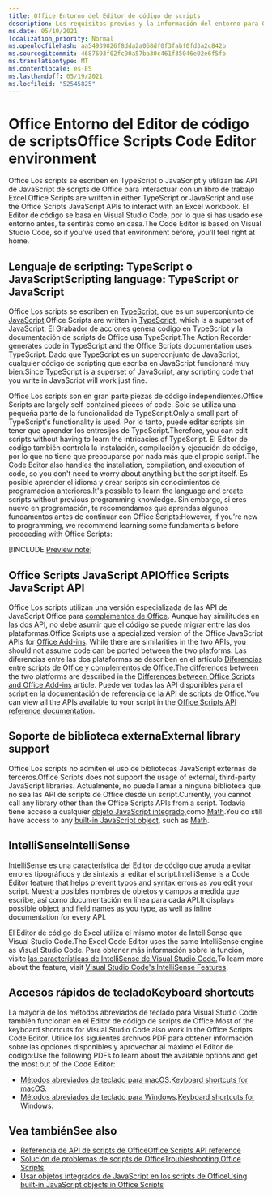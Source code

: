 ```yaml
---
title: Office Entorno del Editor de código de scripts
description: Los requisitos previos y la información del entorno para Office scripts en Excel en la Web.
ms.date: 05/10/2021
localization_priority: Normal
ms.openlocfilehash: aa54939826f8dda2a068df0f3fabf0fd3a2c842b
ms.sourcegitcommit: 4687693f02fc90a57ba30c461f35046e02e6f5fb
ms.translationtype: MT
ms.contentlocale: es-ES
ms.lasthandoff: 05/19/2021
ms.locfileid: "52545825"
---
```

# <a name="office-scripts-code-editor-environment"></a><span data-ttu-id="cb113-103">Office Entorno del Editor de código de scripts</span><span class="sxs-lookup"><span data-stu-id="cb113-103">Office Scripts Code Editor environment</span></span>

<span data-ttu-id="cb113-104">Office Los scripts se escriben en TypeScript o JavaScript y utilizan las API de JavaScript de scripts de Office para interactuar con un libro de trabajo Excel.</span><span class="sxs-lookup"><span data-stu-id="cb113-104">Office Scripts are written in either TypeScript or JavaScript and use the Office Scripts JavaScript APIs to interact with an Excel workbook.</span></span> <span data-ttu-id="cb113-105">El Editor de código se basa en Visual Studio Code, por lo que si has usado ese entorno antes, te sentirás como en casa.</span><span class="sxs-lookup"><span data-stu-id="cb113-105">The Code Editor is based on Visual Studio Code, so if you've used that environment before, you'll feel right at home.</span></span>

## <a name="scripting-language-typescript-or-javascript"></a><span data-ttu-id="cb113-106">Lenguaje de scripting: TypeScript o JavaScript</span><span class="sxs-lookup"><span data-stu-id="cb113-106">Scripting language: TypeScript or JavaScript</span></span>

<span data-ttu-id="cb113-107">Office Los scripts se escriben en [TypeScript](https://www.typescriptlang.org/docs/home.html), que es un superconjunto de [JavaScript](https://developer.mozilla.org/docs/Web/JavaScript).</span><span class="sxs-lookup"><span data-stu-id="cb113-107">Office Scripts are written in [TypeScript](https://www.typescriptlang.org/docs/home.html), which is a superset of [JavaScript](https://developer.mozilla.org/docs/Web/JavaScript).</span></span> <span data-ttu-id="cb113-108">El Grabador de acciones genera código en TypeScript y la documentación de scripts de Office usa TypeScript.</span><span class="sxs-lookup"><span data-stu-id="cb113-108">The Action Recorder generates code in TypeScript and the Office Scripts documentation uses TypeScript.</span></span> <span data-ttu-id="cb113-109">Dado que TypeScript es un superconjunto de JavaScript, cualquier código de scripting que escriba en JavaScript funcionará muy bien.</span><span class="sxs-lookup"><span data-stu-id="cb113-109">Since TypeScript is a superset of JavaScript, any scripting code that you write in JavaScript will work just fine.</span></span>

<span data-ttu-id="cb113-110">Office Los scripts son en gran parte piezas de código independientes.</span><span class="sxs-lookup"><span data-stu-id="cb113-110">Office Scripts are largely self-contained pieces of code.</span></span> <span data-ttu-id="cb113-111">Solo se utiliza una pequeña parte de la funcionalidad de TypeScript.</span><span class="sxs-lookup"><span data-stu-id="cb113-111">Only a small part of TypeScript's functionality is used.</span></span> <span data-ttu-id="cb113-112">Por lo tanto, puede editar scripts sin tener que aprender los entresijos de TypeScript.</span><span class="sxs-lookup"><span data-stu-id="cb113-112">Therefore, you can edit scripts without having to learn the intricacies of TypeScript.</span></span> <span data-ttu-id="cb113-113">El Editor de código también controla la instalación, compilación y ejecución de código, por lo que no tiene que preocuparse por nada más que el propio script.</span><span class="sxs-lookup"><span data-stu-id="cb113-113">The Code Editor also handles the installation, compilation, and execution of code, so you don't need to worry about anything but the script itself.</span></span> <span data-ttu-id="cb113-114">Es posible aprender el idioma y crear scripts sin conocimientos de programación anteriores.</span><span class="sxs-lookup"><span data-stu-id="cb113-114">It's possible to learn the language and create scripts without previous programming knowledge.</span></span> <span data-ttu-id="cb113-115">Sin embargo, si eres nuevo en programación, te recomendamos que aprendas algunos fundamentos antes de continuar con Office Scripts:</span><span class="sxs-lookup"><span data-stu-id="cb113-115">However, if you're new to programming, we recommend learning some fundamentals before proceeding with Office Scripts:</span></span>

[!INCLUDE [Preview note](../includes/coding-basics-references.md)]

## <a name="office-scripts-javascript-api"></a><span data-ttu-id="cb113-116">Office Scripts JavaScript API</span><span class="sxs-lookup"><span data-stu-id="cb113-116">Office Scripts JavaScript API</span></span>

<span data-ttu-id="cb113-117">Office Los scripts utilizan una versión especializada de las API de JavaScript Office para [complementos de Office](/office/dev/add-ins/overview/index). Aunque hay similitudes en las dos API, no debe asumir que el código se puede migrar entre las dos plataformas.</span><span class="sxs-lookup"><span data-stu-id="cb113-117">Office Scripts use a specialized version of the Office JavaScript APIs for [Office Add-ins](/office/dev/add-ins/overview/index). While there are similarities in the two APIs, you should not assume code can be ported between the two platforms.</span></span> <span data-ttu-id="cb113-118">Las diferencias entre las dos plataformas se describen en el artículo [Diferencias entre scripts de Office y complementos de Office.](../resources/add-ins-differences.md#apis)</span><span class="sxs-lookup"><span data-stu-id="cb113-118">The differences between the two platforms are described in the [Differences between Office Scripts and Office Add-ins](../resources/add-ins-differences.md#apis) article.</span></span> <span data-ttu-id="cb113-119">Puede ver todas las API disponibles para el script en la documentación de referencia de la [API de scripts de Office.](/javascript/api/office-scripts/overview)</span><span class="sxs-lookup"><span data-stu-id="cb113-119">You can view all the APIs available to your script in the [Office Scripts API reference documentation](/javascript/api/office-scripts/overview).</span></span>

## <a name="external-library-support"></a><span data-ttu-id="cb113-120">Soporte de biblioteca externa</span><span class="sxs-lookup"><span data-stu-id="cb113-120">External library support</span></span>

<span data-ttu-id="cb113-121">Office Los scripts no admiten el uso de bibliotecas JavaScript externas de terceros.</span><span class="sxs-lookup"><span data-stu-id="cb113-121">Office Scripts does not support the usage of external, third-party JavaScript libraries.</span></span> <span data-ttu-id="cb113-122">Actualmente, no puede llamar a ninguna biblioteca que no sea las API de scripts de Office desde un script.</span><span class="sxs-lookup"><span data-stu-id="cb113-122">Currently, you cannot call any library other than the Office Scripts APIs from a script.</span></span> <span data-ttu-id="cb113-123">Todavía tiene acceso a cualquier [objeto JavaScript integrado,](../develop/javascript-objects.md)como [Math](https://developer.mozilla.org/docs/Web/JavaScript/Reference/Global_Objects/Math).</span><span class="sxs-lookup"><span data-stu-id="cb113-123">You do still have access to any [built-in JavaScript object](../develop/javascript-objects.md), such as [Math](https://developer.mozilla.org/docs/Web/JavaScript/Reference/Global_Objects/Math).</span></span>

## <a name="intellisense"></a><span data-ttu-id="cb113-124">IntelliSense</span><span class="sxs-lookup"><span data-stu-id="cb113-124">IntelliSense</span></span>

<span data-ttu-id="cb113-125">IntelliSense es una característica del Editor de código que ayuda a evitar errores tipográficos y de sintaxis al editar el script.</span><span class="sxs-lookup"><span data-stu-id="cb113-125">IntelliSense is a Code Editor feature that helps prevent typos and syntax errors as you edit your script.</span></span> <span data-ttu-id="cb113-126">Muestra posibles nombres de objetos y campos a medida que escribe, así como documentación en línea para cada API.</span><span class="sxs-lookup"><span data-stu-id="cb113-126">It displays possible object and field names as you type, as well as inline documentation for every API.</span></span>

<span data-ttu-id="cb113-127">El Editor de código de Excel utiliza el mismo motor de IntelliSense que Visual Studio Code.</span><span class="sxs-lookup"><span data-stu-id="cb113-127">The Excel Code Editor uses the same IntelliSense engine as Visual Studio Code.</span></span> <span data-ttu-id="cb113-128">Para obtener más información sobre la función, visite [las características de IntelliSense de Visual Studio Code.](https://code.visualstudio.com/docs/editor/intellisense#_intellisense-features)</span><span class="sxs-lookup"><span data-stu-id="cb113-128">To learn more about the feature, visit [Visual Studio Code's IntelliSense Features](https://code.visualstudio.com/docs/editor/intellisense#_intellisense-features).</span></span>

## <a name="keyboard-shortcuts"></a><span data-ttu-id="cb113-129">Accesos rápidos de teclado</span><span class="sxs-lookup"><span data-stu-id="cb113-129">Keyboard shortcuts</span></span>

<span data-ttu-id="cb113-130">La mayoría de los métodos abreviados de teclado para Visual Studio Code también funcionan en el Editor de código de scripts de Office.</span><span class="sxs-lookup"><span data-stu-id="cb113-130">Most of the keyboard shortcuts for Visual Studio Code also work in the Office Scripts Code Editor.</span></span> <span data-ttu-id="cb113-131">Utilice los siguientes archivos PDF para obtener información sobre las opciones disponibles y aprovechar al máximo el Editor de código:</span><span class="sxs-lookup"><span data-stu-id="cb113-131">Use the following PDFs to learn about the available options and get the most out of the Code Editor:</span></span>

- <span data-ttu-id="cb113-132">[Métodos abreviados de teclado para macOS](https://code.visualstudio.com/shortcuts/keyboard-shortcuts-macos.pdf).</span><span class="sxs-lookup"><span data-stu-id="cb113-132">[Keyboard shortcuts for macOS](https://code.visualstudio.com/shortcuts/keyboard-shortcuts-macos.pdf).</span></span>
- <span data-ttu-id="cb113-133">[Métodos abreviados de teclado para Windows](https://code.visualstudio.com/shortcuts/keyboard-shortcuts-windows.pdf).</span><span class="sxs-lookup"><span data-stu-id="cb113-133">[Keyboard shortcuts for Windows](https://code.visualstudio.com/shortcuts/keyboard-shortcuts-windows.pdf).</span></span>

## <a name="see-also"></a><span data-ttu-id="cb113-134">Vea también</span><span class="sxs-lookup"><span data-stu-id="cb113-134">See also</span></span>

- [<span data-ttu-id="cb113-135">Referencia de API de scripts de Office</span><span class="sxs-lookup"><span data-stu-id="cb113-135">Office Scripts API reference</span></span>](/javascript/api/office-scripts/overview)
- [<span data-ttu-id="cb113-136">Solución de problemas de scripts de Office</span><span class="sxs-lookup"><span data-stu-id="cb113-136">Troubleshooting Office Scripts</span></span>](../testing/troubleshooting.md)
- [<span data-ttu-id="cb113-137">Usar objetos integrados de JavaScript en los scripts de Office</span><span class="sxs-lookup"><span data-stu-id="cb113-137">Using built-in JavaScript objects in Office Scripts</span></span>](../develop/javascript-objects.md)
